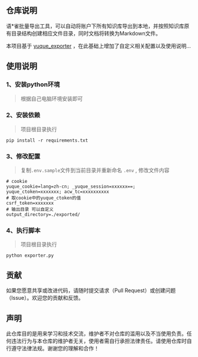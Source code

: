 ## 仓库说明

语*雀批量导出工具，可以自动将账户下所有知识库导出到本地，并按照知识库原有目录结构创建相应文件目录，同时文档将转换为Markdown文件。

本项目基于 [yuque_exporter](https://github.com/Jeandoom/yuque_exporter) ，在此基础上增加了自定义相关配置以及使用说明... 

## 使用说明

### 1、安装python环境

> 根据自己电脑环境安装即可

### 2、安装依赖

> 项目根目录执行

```shell
pip install -r requirements.txt
```

### 3、修改配置

> 复制`.env.sample`文件到当前目录并重新命名 `.env` , 修改文件内容 

```text
# cookie
yuque_cookie=lang=zh-cn; _yuque_session=xxxxxx==; yuque_ctoken=xxxxxxx; acw_tc=xxxxxxxxxx
# 取cookie中的yuque_ctoken的值
csrf_token=xxxxxxx
# 输出目录 可以自定义
output_directory=./exported/
```

### 4、执行脚本

> 项目根目录执行

```shell
python exporter.py
```

## 贡献

如果您愿意共享或改进代码，请随时提交请求（Pull Request）或创建问题（Issue）。欢迎您的贡献和反馈。

## 声明

此仓库目的是用来学习和技术交流，维护者不对仓库的滥用以及不当使用负责。任何违法行为与本仓库的维护者无关，使用者需自行承担法律责任。请使用仓库时自行遵守法律法规。谢谢您的理解和合作！
